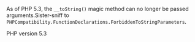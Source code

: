 As of PHP 5.3, the `__toString()` magic method can no longer be passed arguments.Sister-sniff to `PHPCompatibility.FunctionDeclarations.ForbiddenToStringParameters`.

PHP version 5.3
